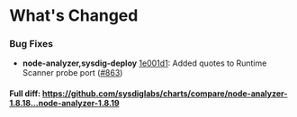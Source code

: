 # What's Changed

### Bug Fixes
- **node-analyzer,sysdig-deploy** [1e001d1](https://github.com/sysdiglabs/charts/commit/1e001d17e3ec9fce3db2043f8f626b53d157f159): Added quotes to Runtime Scanner probe port ([#863](https://github.com/sysdiglabs/charts/issues/863))

#### Full diff: https://github.com/sysdiglabs/charts/compare/node-analyzer-1.8.18...node-analyzer-1.8.19
